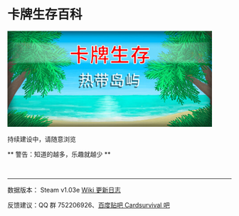 # 卡牌生存百科

![](image/header_schinese.jpeg)

持续建设中，请随意浏览

** 警告：知道的越多，乐趣就越少 **

<br>

---

数据版本： Steam v1.03e
[Wiki 更新日志](wiki_update.md)

反馈建议：QQ 群 752206926、<a href="https://tieba.baidu.com/p/8234083856" target="_blank">百度贴吧 Cardsurvival 吧</a>
